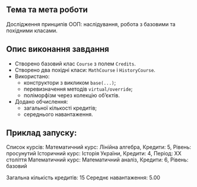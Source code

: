 ## Тема та мета роботи
Дослідження принципів ООП: наслідування, робота з базовими та похідними класами.

## Опис виконання завдання
- Створено базовий клас `Course` з полем `Credits`.
- Створено два похідні класи: `MathCourse` і `HistoryCourse`.
- Використано:
  - конструктори з викликом `base(...)`;
  - перевизначення методів `virtual/override`;
  - поліморфізм через колекцію об’єктів.
- Додано обчислення:
  - загальної кількості кредитів;
  - середнього навантаження.

## Приклад запуску:

Список курсів:
Математичний курс: Лінійна алгебра, Кредити: 5, Рівень: просунутий
Історичний курс: Історія України, Кредити: 4, Період: XX століття
Математичний курс: Математичний аналіз, Кредити: 6, Рівень: базовий

Загальна кількість кредитів: 15
Середнє навантаження: 5.00